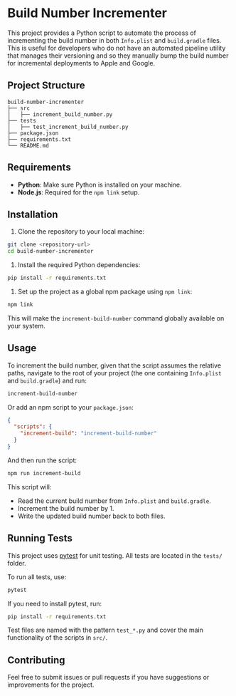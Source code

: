# Build Number Incrementer

This project provides a Python script to automate the process of incrementing the build number in both `Info.plist` and `build.gradle` files. This is useful for developers who do not have an automated pipeline utility that manages their versioning and so they manually bump the build number for incremental deployments to Apple and Google.

## Project Structure

```text
build-number-incrementer
├── src
│   ├── increment_build_number.py
├── tests
│   ├── test_increment_build_number.py
├── package.json
├── requirements.txt
└── README.md
```

## Requirements

- **Python**: Make sure Python is installed on your machine.
- **Node.js**: Required for the `npm link` setup.

## Installation

1. Clone the repository to your local machine:

```bash
git clone <repository-url>
cd build-number-incrementer
```

1. Install the required Python dependencies:

```bash
pip install -r requirements.txt
```

1. Set up the project as a global npm package using `npm link`:

```bash
npm link
```

This will make the `increment-build-number` command globally available on your system.

## Usage

To increment the build number, given that the script assumes the relative paths, navigate to the root of your project (the one containing `Info.plist` and `build.gradle`) and run:

```bash
increment-build-number
```

Or add an npm script to your `package.json`:

```json
{
  "scripts": {
    "increment-build": "increment-build-number"
  }
}
```

And then run the script:

```bash
npm run increment-build
```

This script will:

- Read the current build number from `Info.plist` and `build.gradle`.
- Increment the build number by 1.
- Write the updated build number back to both files.

## Running Tests

This project uses [pytest](https://pytest.org/) for unit testing. All tests are located in the `tests/` folder.

To run all tests, use:

```bash
pytest
```

If you need to install pytest, run:

```bash
pip install -r requirements.txt
```

Test files are named with the pattern `test_*.py` and cover the main functionality of the scripts in `src/`.

## Contributing

Feel free to submit issues or pull requests if you have suggestions or improvements for the project.
